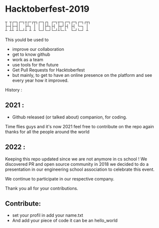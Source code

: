 # Hacktoberfest-2019

```
┬ ┬┌─┐┌─┐┬┌─┌┬┐┌─┐┌┐ ┌─┐┬─┐┌─┐┌─┐┌─┐┌┬┐
├─┤├─┤│  ├┴┐ │ │ │├┴┐├┤ ├┬┘├┤ ├┤ └─┐ │ 
┴ ┴┴ ┴└─┘┴ ┴ ┴ └─┘└─┘└─┘┴└─└  └─┘└─┘ ┴ 
```
                                                                                                                                            

This yould be used to 
- improve our collaboration 
- get to know github 
- work as a team
- use tools for the future
- Get Pull Requests for Hacktoberfest
- but mainly, to get to have an online presence on the platform and see every year how it improved.

History :

## 2021 : 
- Github released (or talked about) companion, for coding.

Time flies guys and it's now 2021 feel free to contribute on the repo again thanks for all the people around the world

## 2022 : 

Keeping this repo updated since we are not anymore in cs school !
We discovered PR and open source community in 2018 we decided to do a presentation in our engineering school association to celebrate this event.

We continue to participate in our respective company.

Thank you all for your contributions.

## Contribute:
- set your profil in add your name.txt
- And add your piece of code it can be an hello_world

